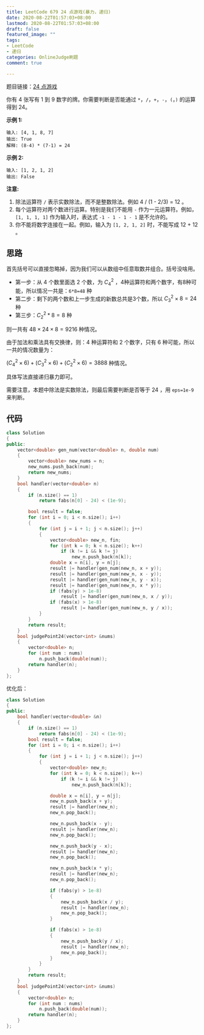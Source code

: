 ```yaml
---
title: LeetCode 679 24 点游戏(暴力，递归)
date: 2020-08-22T01:57:03+08:00
lastmod: 2020-08-22T01:57:03+08:00
draft: false
featured_image: ""
tags:
- LeetCode
- 递归
categories: OnlineJudge刷题
comment: true

---
```


题目链接：[24 点游戏](https://leetcode-cn.com/problems/24-game/)

你有 4 张写有 1 到 9 数字的牌。你需要判断是否能通过 `*`，`/`，`+`，`-`，`(`，`)` 的运算得到 24。

**示例 1:**

```
输入: [4, 1, 8, 7]
输出: True
解释: (8-4) * (7-1) = 24
```

**示例 2:**

```
输入: [1, 2, 1, 2]
输出: False
```

**注意:**

1. 除法运算符 `/` 表示实数除法，而不是整数除法。例如 4 / (1 - 2/3) = 12 。
2. 每个运算符对两个数进行运算。特别是我们不能用 `-` 作为一元运算符。例如，`[1, 1, 1, 1]` 作为输入时，表达式 `-1 - 1 - 1 - 1` 是不允许的。
3. 你不能将数字连接在一起。例如，输入为 `[1, 2, 1, 2]` 时，不能写成 12 + 12 。

## 思路

首先括号可以直接忽略掉，因为我们可以从数组中任意取数并组合。括号没啥用。

- 第一步：从 4 个数里面选 2 个数，为  $C_4^2$ ，4种运算符和两个数字，有8种可能，所以情况一共是：`6*8=48` 种
- 第二步：剩下的两个数和上一步生成的新数总共是3个数，所以 $C_3^2 \times 8=24$ 种
- 第三步：$C_2^2*8=8$ 种

则一共有 $48 \times 24 \times 8 = 9216$ 种情况。

由于加法和乘法具有交换律，则：$4$ 种运算符和 $2$ 个数字，只有 $6$ 种可能，所以一共的情况数量为：

$(C_4^2 \times 6) + (C_3^2 \times 6) + (C_2^2 \times 6) = 3888$ 种情况。

具体写法直接递归暴力即可。

需要注意，本题中除法是实数除法，则最后需要判断是否等于 $24$ ，用 `eps=1e-9` 来判断。

## 代码

```cpp
class Solution
{
public:
    vector<double> gen_num(vector<double> n, double num)
    {
        vector<double> new_nums = n;
        new_nums.push_back(num);
        return new_nums;
    }
    bool handler(vector<double> n)
    {
        if (n.size() == 1)
            return fabs(n[0] - 24) < (1e-9);

        bool result = false;
        for (int i = 0; i < n.size(); i++)
        {
            for (int j = i + 1; j < n.size(); j++)
            {
                vector<double> new_n, fin;
                for (int k = 0; k < n.size(); k++)
                    if (k != i && k != j)
                        new_n.push_back(n[k]);
                double x = n[i], y = n[j];
                result |= handler(gen_num(new_n, x + y));
                result |= handler(gen_num(new_n, x - y));
                result |= handler(gen_num(new_n, y - x));
                result |= handler(gen_num(new_n, x * y));
                if (fabs(y) > 1e-8)
                    result |= handler(gen_num(new_n, x / y));
                if (fabs(x) > 1e-8)
                    result |= handler(gen_num(new_n, y / x));
            }
        }
        return result;
    }
    bool judgePoint24(vector<int> &nums)
    {
        vector<double> n;
        for (int num : nums)
            n.push_back(double(num));
        return handler(n);
    }
};
```

优化后：

```cpp
class Solution
{
public:
    bool handler(vector<double> &n)
    {
        if (n.size() == 1)
            return fabs(n[0] - 24) < (1e-9);
        bool result = false;
        for (int i = 0; i < n.size(); i++)
        {
            for (int j = i + 1; j < n.size(); j++)
            {
                vector<double> new_n;
                for (int k = 0; k < n.size(); k++)
                    if (k != i && k != j)
                        new_n.push_back(n[k]);

                double x = n[i], y = n[j];
                new_n.push_back(x + y);
                result |= handler(new_n);
                new_n.pop_back();

                new_n.push_back(x - y);
                result |= handler(new_n);
                new_n.pop_back();

                new_n.push_back(y - x);
                result |= handler(new_n);
                new_n.pop_back();

                new_n.push_back(x * y);
                result |= handler(new_n);
                new_n.pop_back();

                if (fabs(y) > 1e-8)
                {
                    new_n.push_back(x / y);
                    result |= handler(new_n);
                    new_n.pop_back();
                }

                if (fabs(x) > 1e-8)
                {
                    new_n.push_back(y / x);
                    result |= handler(new_n);
                    new_n.pop_back();
                }
            }
        }
        return result;
    }
    bool judgePoint24(vector<int> &nums)
    {
        vector<double> n;
        for (int num : nums)
            n.push_back(double(num));
        return handler(n);
    }
};
```




